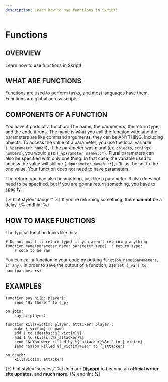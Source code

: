 ```yaml
---
description: Learn how to use functions in Skript!
---
```


# Functions

## **OVERVIEW**

Learn how to use functions in Skript!

## **WHAT ARE FUNCTIONS** 

Functions are used to perform tasks, and most languages have them. Functions are global across scripts.

## **COMPONENTS OF A FUNCTION**

You have 4 parts of a function: The name, the parameters, the return type, and the code it runs. The name is what you call the function with, and the parameters are like command arguments, they can be ANYTHING, including objects. To access the value of a parameter, you use the local variable `{_%parameter name%}`, if the parameter was plural \(ex. `objects`, `strings`, `numbers`\), you would use `{_%parameter name%::*}`. Plural parameters can also be specified with only one thing. In that case, the variable used to access the value will still be `{_%parameter name%::*}`, it'll just be set to the one value. Your function does not need to have parameters.

The return type can also be anything, just like a parameter. It also does not need to be specified, but if you are gonna return something, you have to specify.

{% hint style="danger" %} If you're returning something, there **cannot** be a delay. {% endhint %}

## **HOW TO MAKE FUNCTIONS**

The typical function looks like this:

```text
# Do not put [ :: return type] if you aren't returning anything.
function name(parameter_name: parameter_type) :: return type:
    # code to be ran
```

You can call a function in your code by putting `function_name(parameters, if any)`. In order to save the output of a function, use `set {_var} to name(parameters)`.

## **EXAMPLES**

```text
function say_hi(p: player):
    send "Hi there!" to {_p}

on join:
    say_hi(player)
```

```text
function kill(victim: player, attacker: player):
    make {_victim} respawn
    add 1 to {deaths::%{_victim}%}
    add 1 to {kills::%{_attacker}%}
    send "&cYou were killed by %{_attacker}%&c!" to {_victim}
    send "&aYou killed %{_victim}%&a!" to {_attacker}

on death:
    kill(victim, attacker)
```

{% hint style="success" %}
Join our **[Discord](https://discord.gg/TYhH5bK)** to become an **official writer**, **site updates**, and **much more**.
{% endhint %}

